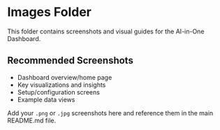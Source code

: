 # Images Folder

This folder contains screenshots and visual guides for the AI-in-One Dashboard.

## Recommended Screenshots

- Dashboard overview/home page
- Key visualizations and insights
- Setup/configuration screens
- Example data views

Add your `.png` or `.jpg` screenshots here and reference them in the main README.md file.
